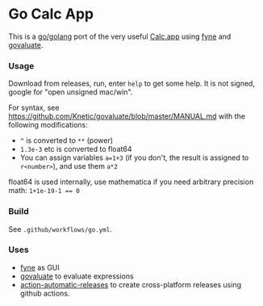 # Go Calc App
This is a [go/golang](https://golang.org) port of the very useful [Calc.app](https://apps.micw.org) using [fyne](https://github.com/fyne-io/fyne) and [govaluate](https://github.com/Knetic/govaluate).

### Usage
Download from releases, run, enter `help` to get some help. It is not signed, google for "open unsigned mac/win".

For syntax, see https://github.com/Knetic/govaluate/blob/master/MANUAL.md with the following modifications:

  * `^` is converted to `**` (power)
  * `1.3e-3` etc is converted to float64
  * You can assign variables `a=1+3` (if you don't, the result is assigned to `r<number>`), and use them `a*2`

float64 is used internally, use mathematica if you need arbitrary precision math: `1+1e-19-1 == 0`

### Build
See `.github/workflows/go.yml`.

### Uses
  * [fyne](https://github.com/fyne-io/fyne) as GUI
  * [govaluate](https://github.com/Knetic/govaluate) to evaluate expressions
  * [action-automatic-releases](https://github.com/marvinpinto/action-automatic-releases) to create cross-platform releases using github actions.
